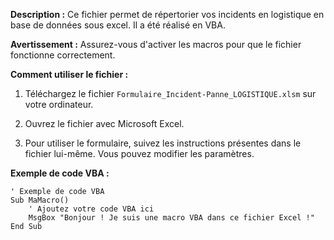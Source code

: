 
**Description :**
Ce fichier permet de répertorier vos incidents en logistique en base de données sous excel. Il a été réalisé en VBA.

**Avertissement :**
Assurez-vous d'activer les macros pour que le fichier fonctionne correctement.

**Comment utiliser le fichier :**

1. Téléchargez le fichier `Formulaire_Incident-Panne_LOGISTIQUE.xlsm` sur votre ordinateur.

2. Ouvrez le fichier avec Microsoft Excel.

3. Pour utiliser le formulaire, suivez les instructions présentes dans le fichier lui-même. Vous pouvez modifier les paramètres.

**Exemple de code VBA :**

```vba
' Exemple de code VBA
Sub MaMacro()
    ' Ajoutez votre code VBA ici
    MsgBox "Bonjour ! Je suis une macro VBA dans ce fichier Excel !"
End Sub
